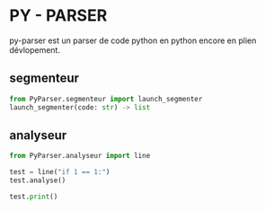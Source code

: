 # PY - PARSER

py-parser est un parser de code python en python encore en plien dévlopement.

## segmenteur

```py
from PyParser.segmenteur import launch_segmenter
launch_segmenter(code: str) -> list
```

## analyseur

```py	
from PyParser.analyseur import line

test = line("if 1 == 1:")
test.analyse()

test.print()
```